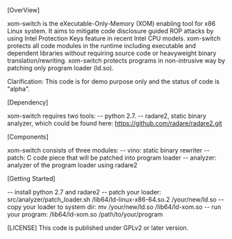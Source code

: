 [OverView]

xom-switch is the eXecutable-Only-Memory (XOM) enabling tool for x86 Linux
system. It aims to mitigate code disclosure guided ROP attacks by using Intel
Protection Keys feature in recent Intel CPU models. xom-switch protects all
code modules in the runtime including executable and dependent libraries
without requiring source code or heavyweight binary translation/rewriting.
xom-switch protects programs in non-intrusive way by patching only program
loader (ld.so).

Clarification: This code is for demo purpose only and the status of code is
"alpha".


[Dependency]

xom-switch requires two tools:
  -- python 2.7.
  -- radare2, static binary analyzer, which could be found here:
     https://github.com/radare/radare2.git

[Components]

xom-switch consists of three modules:
 -- vino: static binary rewriter
 -- patch: C code piece that will be patched into program loader
 -- analyzer: analyzer of the program loader using radare2

[Getting Started]

 -- install python 2.7 and radare2
 -- patch your loader: src/analyzer/patch_loader.sh /lib64/ld-linux-x86-64.so.2 /your/new/ld.so
 -- copy your loader to system dir: mv /your/new/ld.so /lib64/ld-xom.so
 -- run your program: /lib64/ld-xom.so /path/to/your/program

[LICENSE]
This code is published under GPLv2 or later version.

